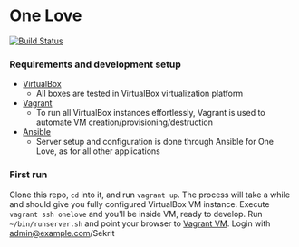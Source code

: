 One Love
========

[![Build Status](https://travis-ci.org/one-love/ansible-one-love.svg?branch=master)](https://travis-ci.org/one-love/ansible-one-love)

### Requirements and development setup
- [VirtualBox](https://www.virtualbox.org/)
  - All boxes are tested in VirtualBox virtualization platform
- [Vagrant](http://www.vagrantup.com/)
  - To run all VirtualBox instances effortlessly, Vagrant is used to automate VM creation/provisioning/destruction
- [Ansible](http://www.ansible.com/)
  - Server setup and configuration is done through Ansible for One Love, as for all other applications

### First run
Clone this repo, `cd` into it, and run `vagrant up`. The process will take a while and should give you fully configured VirtualBox VM instance. Execute `vagrant ssh onelove` and you'll be inside VM, ready to develop. Run `~/bin/runserver.sh` and point your browser to [Vagrant VM](http://192.168.33.33:8000). Login with admin@example.com/Sekrit
